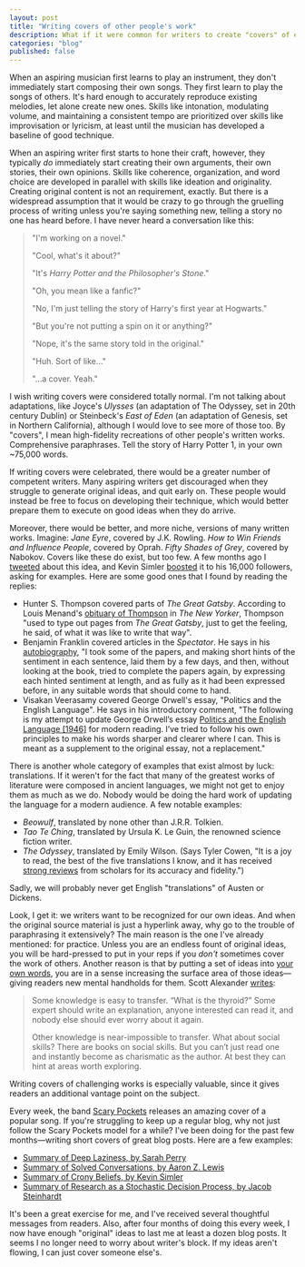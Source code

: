 ```yaml
---
layout: post
title: "Writing covers of other people's work"
description: What if it were common for writers to create "covers" of essays and books, the way musicians create covers of songs?
categories: "blog"
published: false
---
```


When an aspiring musician first learns to play an instrument, they don't immediately start composing their own songs. They first learn to play the songs of others. It's hard enough to accurately reproduce existing melodies, let alone create new ones. Skills like intonation, modulating volume, and maintaining a consistent tempo are prioritized over skills like improvisation or lyricism, at least until the musician has developed a baseline of good technique.

When an aspiring writer first starts to hone their craft, however, they typically *do* immediately start creating their own arguments, their own stories, their own opinions. Skills like coherence, organization, and word choice are developed in parallel with skills like ideation and originality. Creating original content is not an requirement, exactly. But there is a widespread assumption that it would be crazy to go through the gruelling process of writing unless you're saying something new, telling a story no one has heard before. I have never heard a conversation like this:

> "I'm working on a novel."
>
> "Cool, what's it about?"
>
> "It's *Harry Potter and the Philosopher's Stone*."
>
> "Oh, you mean like a fanfic?"
>
> "No, I'm just telling the story of Harry's first year at Hogwarts."
>
> "But you're not putting a spin on it or anything?"
>
> "Nope, it's the same story told in the original."
>
> "Huh. Sort of like..."
>
> "...a cover. Yeah."

I wish writing covers were considered totally normal. I'm not talking about adaptations, like Joyce's *Ulysses* (an adaptation of The Odyssey, set in 20th century Dublin) or Steinbeck's *East of Eden* (an adaptation of Genesis, set in Northern California), although I would love to see more of those too. By "covers", I mean high-fidelity recreations of other people's written works. Comprehensive paraphrases. Tell the story of Harry Potter 1, in your own ~75,000 words.

If writing covers were celebrated, there would be a greater number of competent writers. Many aspiring writers get discouraged when they struggle to generate original ideas, and quit early on. These people would instead be free to focus on developing their technique, which would better prepare them to execute on good ideas when they do arrive.

Moreover, there would be better, and more niche, versions of many written works. Imagine: *Jane Eyre*, covered by J.K. Rowling. *How to Win Friends and Influence People*, covered by Oprah. *Fifty Shades of Grey*, covered by Nabokov. Covers like these do exist, but too few. A few months ago I [tweeted](https://twitter.com/davidklaing/status/1158132219484893184) about this idea, and Kevin Simler [boosted](https://twitter.com/KevinSimler/status/1158136084951261185) it to his 16,000 followers, asking for examples. Here are some good ones that I found by reading the replies:

* Hunter S. Thompson covered parts of *The Great Gatsby*. According to Louis Menand's [obituary of Thompson](https://www.newyorker.com/magazine/2005/03/07/believer) in *The New Yorker*, Thompson "used to type out pages from *The Great Gatsby*, just to get the feeling, he said, of what it was like to write that way".
* Benjamin Franklin covered articles in the *Spectator*. He says in his [autobiography](https://www.ushistory.org/franklin/autobiography/page06.htm), "I took some of the papers, and making short hints of the sentiment in each sentence, laid them by a few days, and then, without looking at the book, tried to complete the papers again, by expressing each hinted sentiment at length, and as fully as it had been expressed before, in any suitable words that should come to hand.
* Visakan Veerasamy covered George Orwell's essay, "Politics and the English Language". He says in his introductory comment, "The following is my attempt to update George Orwell’s essay [Politics and the English Language [1946]](http://www.orwell.ru/library/essays/politics/english/e_polit/) for modern reading. I’ve tried to follow his own principles to make his words sharper and clearer where I can. This is meant as a supplement to the original essay, not a replacement."

There is another whole category of examples that exist almost by luck: translations. If it weren't for the fact that many of the greatest works of literature were composed in ancient languages, we might not get to enjoy them as much as we do. Nobody would be doing the hard work of updating the language for a modern audience. A few notable examples:

* *Beowulf*, translated by none other than J.R.R. Tolkien.
* *Tao Te Ching*, translated by Ursula K. Le Guin, the renowned science fiction writer.
* *The Odyssey*, translated by Emily Wilson. (Says Tyler Cowen, "It is a joy to read, the best of the five translations I know, and it has received [strong reviews](https://www.google.com/search?source=hp&ei=uyf5W6KdI87QrgS54pnQBQ&q=emily+wilson+homer+review&btnK=Google+Search&oq=emily+wilson+homer+review&gs_l=psy-ab.3...66238.70838..71982...0.0..0.0.0.......0....1..gws-wiz.....0.) from scholars for its accuracy and fidelity.")

Sadly, we will probably never get English "translations" of Austen or Dickens.

Look, I get it: we writers want to be recognized for our own ideas. And when the original source material is just a hyperlink away, why go to the trouble of paraphrasing it extensively? The main reason is the one I've already mentioned: for practice. Unless you are an endless fount of original ideas, you will be hard-pressed to put in your reps if you *don't* sometimes cover the work of others. Another reason is that by putting a set of ideas into [your own words](https://sivers.org/dq), you are in a sense increasing the surface area of those ideas—giving readers new mental handholds for them. Scott Alexander [writes](https://slatestarcodex.com/2017/11/02/non-expert-explanation/):

> Some knowledge is easy to transfer. “What is the thyroid?” Some expert should write an explanation, anyone interested can read it, and nobody else should ever worry about it again.
>
> Other knowledge is near-impossible to transfer. What about social skills? There are books on social skills. But you can’t just read one and instantly become as charismatic as the author. At best they can hint at areas worth exploring.

Writing covers of challenging works is especially valuable, since it gives readers an additional vantage point on the subject.

Every week, the band [Scary Pockets](https://www.youtube.com/channel/UC-2JUs_G21BrJ0efehwGkUw/featured) releases an amazing cover of a popular song. If you're struggling to keep up a regular blog, why not just follow the Scary Pockets model for a while? I've been doing for the past few months—writing short covers of great blog posts. Here are a few examples:

* [Summary of Deep Laziness, by Sarah Perry](https://davidklaing.com/blog/summaries/2019/10/09/deep-laziness.html)
* [Summary of Solved Conversations, by Aaron Z. Lewis](https://davidklaing.com/blog/summaries/2019/10/23/solved-conversations.html)
* [Summary of Crony Beliefs, by Kevin Simler](https://davidklaing.com/blog/summaries/2019/11/13/crony-beliefs.html)
* [Summary of Research as a Stochastic Decision Process, by Jacob Steinhardt](https://davidklaing.com/blog/summaries/2019/11/20/research-as-a-stochastic-decision-process.html)

It's been a great exercise for me, and I've received several thoughtful messages from readers. Also, after four months of doing this every week, I now have enough "original" ideas to last me at least a dozen blog posts. It seems I no longer need to worry about writer's block. If my ideas aren't flowing, I can just cover someone else's.

